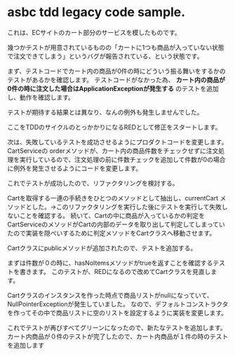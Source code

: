 # asbc tdd legacy code sample. 

これは、ECサイトのカート部分のサービスを模したものです。

幾つかテストが用意されているものの「カートに1つも商品が入っていない状態で注文できてしまう」というバグが報告されている、という状態です。


まず、テストコードでカート内の商品が0件の時にどういう振る舞いをするかのテストがあるかを確認します。
テストコードがなかった為、 **カート内の商品が0件の時に注文した場合はApplicationExceptionが発生する** のテストを追加し、動作を確認します。

テストが期待する結果とは異なり、なんの例外も発生しませんでした。

ここをTDDのサイクルのとっかかりになるREDとして修正をスタートします。


次は、失敗しているテストを成功させるようにプロダクトコードを変更します。
CartServiceの orderメソッドが、カート内の商品件数をチェックせずに注文処理を実行しているので、注文処理の前に件数チェックを追加して件数が0の場合に例外を発生させるようにコードを変更します。

これでテストが成功したので、リファクタリングを検討する。

Cartを取得する一連の手続きをひとつのメソッドとして抽出し、currentCart メソッドとした。→このリファクタリングを実行した後にテストを実行して失敗しないことを確認する。
続いて、Cartの中に商品が入っているかの判定を CartServiceのメソッドがCartの内部のデータを取り出して判定してしまっていたので実装を隠ぺいするために判定メソッドをCartクラスへ移動させます。

Cartクラスにpublicメソッドが追加されたので、テストを追加する。

まずは件数が０の時に、hasNoItemsメソッドがtrueを返すことを確認するテストを書きます。
このテストが、REDになるので改めてCartクラスを見直します。

Cartクラスのインスタンスを作った時点で商品リストがnullになっていて、NullPointerExceptionが発生していました。
なので、デフォルトコンストラクタを作ってその中で商品リストに空のリストを設定するように実装を変更します。

これでテストが再びすべてグリーンになったので、新たなテストを追加します。
カート内商品が０件のテストが完了したので、カート内商品が１件の時のテストを追加します